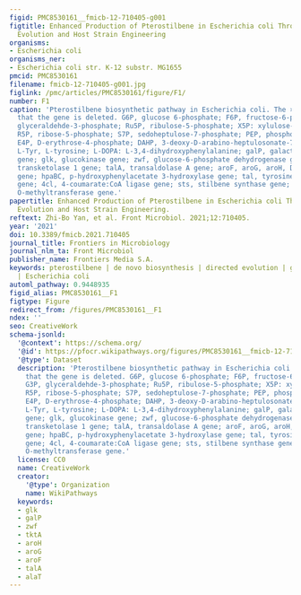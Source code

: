 ```yaml
---
figid: PMC8530161__fmicb-12-710405-g001
figtitle: Enhanced Production of Pterostilbene in Escherichia coli Through Directed
  Evolution and Host Strain Engineering
organisms:
- Escherichia coli
organisms_ner:
- Escherichia coli str. K-12 substr. MG1655
pmcid: PMC8530161
filename: fmicb-12-710405-g001.jpg
figlink: /pmc/articles/PMC8530161/figure/F1/
number: F1
caption: 'Pterostilbene biosynthetic pathway in Escherichia coli. The ×’s indicate
  that the gene is deleted. G6P, glucose 6-phosphate; F6P, fructose-6-phosphate; G3P,
  glyceraldehde-3-phosphate; Ru5P, ribulose-5-phosphate; X5P: xylulose-5-phosphate;
  R5P, ribose-5-phosphate; S7P, sedoheptulose-7-phosphate; PEP, phosphoenolpyruvate;
  E4P, D-erythrose-4-phosphate; DAHP, 3-deoxy-D-arabino-heptulosonate-7-phosphate;
  L-Tyr, L-tyrosine; L-DOPA: L-3,4-dihydroxyphenylalanine; galP, galactose permease
  gene; glk, glucokinase gene; zwf, glucose-6-phosphate dehydrogenase gene; tktA,
  transketolase 1 gene; talA, transaldolase A gene; aroF, aroG, aroH, DAHP synthase
  gene; hpaBC, p-hydroxyphenylacetate 3-hydroxylase gene; tal, tyrosine ammonia-lyase
  gene; 4cl, 4-coumarate:CoA ligase gene; sts, stilbene synthase gene; romt, resveratrol
  O-methyltransferase gene.'
papertitle: Enhanced Production of Pterostilbene in Escherichia coli Through Directed
  Evolution and Host Strain Engineering.
reftext: Zhi-Bo Yan, et al. Front Microbiol. 2021;12:710405.
year: '2021'
doi: 10.3389/fmicb.2021.710405
journal_title: Frontiers in Microbiology
journal_nlm_ta: Front Microbiol
publisher_name: Frontiers Media S.A.
keywords: pterostilbene | de novo biosynthesis | directed evolution | genome engineering
  | Escherichia coli
automl_pathway: 0.9448935
figid_alias: PMC8530161__F1
figtype: Figure
redirect_from: /figures/PMC8530161__F1
ndex: ''
seo: CreativeWork
schema-jsonld:
  '@context': https://schema.org/
  '@id': https://pfocr.wikipathways.org/figures/PMC8530161__fmicb-12-710405-g001.html
  '@type': Dataset
  description: 'Pterostilbene biosynthetic pathway in Escherichia coli. The ×’s indicate
    that the gene is deleted. G6P, glucose 6-phosphate; F6P, fructose-6-phosphate;
    G3P, glyceraldehde-3-phosphate; Ru5P, ribulose-5-phosphate; X5P: xylulose-5-phosphate;
    R5P, ribose-5-phosphate; S7P, sedoheptulose-7-phosphate; PEP, phosphoenolpyruvate;
    E4P, D-erythrose-4-phosphate; DAHP, 3-deoxy-D-arabino-heptulosonate-7-phosphate;
    L-Tyr, L-tyrosine; L-DOPA: L-3,4-dihydroxyphenylalanine; galP, galactose permease
    gene; glk, glucokinase gene; zwf, glucose-6-phosphate dehydrogenase gene; tktA,
    transketolase 1 gene; talA, transaldolase A gene; aroF, aroG, aroH, DAHP synthase
    gene; hpaBC, p-hydroxyphenylacetate 3-hydroxylase gene; tal, tyrosine ammonia-lyase
    gene; 4cl, 4-coumarate:CoA ligase gene; sts, stilbene synthase gene; romt, resveratrol
    O-methyltransferase gene.'
  license: CC0
  name: CreativeWork
  creator:
    '@type': Organization
    name: WikiPathways
  keywords:
  - glk
  - galP
  - zwf
  - tktA
  - aroH
  - aroG
  - aroF
  - talA
  - alaT
---
```


